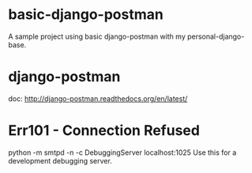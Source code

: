 # basic-django-postman
A sample project using basic django-postman with my personal-django-base.

# django-postman
doc: http://django-postman.readthedocs.org/en/latest/

# Err101 - Connection Refused
python -m smtpd -n -c DebuggingServer localhost:1025
Use this for a development debugging server.